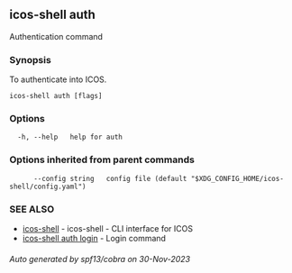 ## icos-shell auth

Authentication command

### Synopsis

To authenticate into ICOS.

```
icos-shell auth [flags]
```

### Options

```
  -h, --help   help for auth
```

### Options inherited from parent commands

```
      --config string   config file (default "$XDG_CONFIG_HOME/icos-shell/config.yaml")
```

### SEE ALSO

* [icos-shell](icos-shell.md)	 - icos-shell - CLI interface for ICOS
* [icos-shell auth login](icos-shell_auth_login.md)	 - Login command

###### Auto generated by spf13/cobra on 30-Nov-2023
